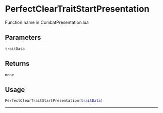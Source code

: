 # PerfectClearTraitStartPresentation
Function name in CombatPresentation.lua
## Parameters
`traitData`
## Returns
`none`
## Usage
```lua
PerfectClearTraitStartPresentation(traitData)
```
---
